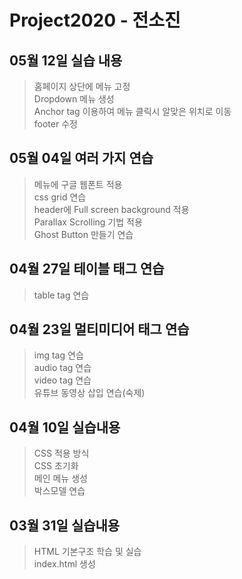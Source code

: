 # Project2020 - 전소진
## 05월 12일 실습 내용
> 홈페이지 상단에 메뉴 고정<br>
Dropdown 메뉴 생성<br>
Anchor tag 이용하여 메뉴 클릭시 알맞은 위치로 이동<br>
footer 수정

## 05월 04일 여러 가지 연습
> 메뉴에 구글 웹폰트 적용<br>
css grid 연습<br>
header에 Full screen background 적용<br>
Parallax Scrolling 기법 적용<br>
Ghost Button 만들기 연습

## 04월 27일 테이블 태그 연습
> table tag 연습 <br>

## 04월 23일 멀티미디어 태그 연습
> img tag 연습 <br>
audio tag 연습 <br>
video tag 연습 <br>
유튜브 동영상 삽입 연습(숙제)

## 04월 10일 실습내용
> CSS 적용 방식 <br>
CSS 초기화 <br>
메인 메뉴 생성 <br>
박스모델 연습

## 03월 31일 실습내용
> HTML 기본구조 학습 및 실습 <br>
index.html 생성

